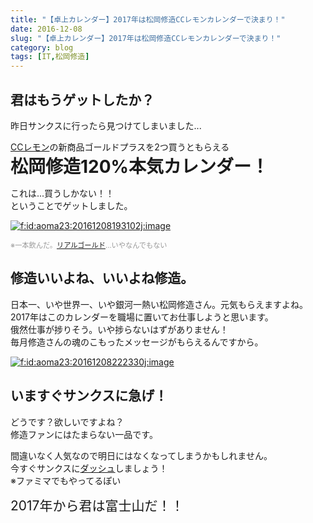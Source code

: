 ```yaml
---
title: "【卓上カレンダー】2017年は松岡修造CCレモンカレンダーで決まり！"
date: 2016-12-08
slug: "【卓上カレンダー】2017年は松岡修造CCレモンカレンダーで決まり！"
category: blog
tags: [IT,松岡修造]
---
```

<h2>君はもうゲットしたか？</h2>

<p>昨日サンクスに行ったら見つけてしまいました...</p>

<p><a class="keyword" href="http://d.hatena.ne.jp/keyword/CC%A5%EC%A5%E2%A5%F3">CCレモン</a>の新商品ゴールドプラスを2つ買うともらえる<br/>
<strong><span style="font-size: 200%;">松岡修造120%本気カレンダー！</span></strong></p>

<p>これは...買うしかない！！<br/>
ということでゲットしました。</p>

<p><span itemscope itemtype="http://schema.org/Photograph"><a href="http://f.hatena.ne.jp/aoma23/20161208193102" class="hatena-fotolife" itemprop="url"><img src="https://cdn-ak.f.st-hatena.com/images/fotolife/n/naoqoo23/20161208/20161208193102.jpg" alt="f:id:aoma23:20161208193102j:image" title="f:id:aoma23:20161208193102j:image" class="hatena-fotolife" itemprop="image"></a></span></p>

<p><span style="font-size: 80%;"><span style="color: rgba(153, 153, 153, 1);">※一本飲んだ。<a class="keyword" href="http://d.hatena.ne.jp/keyword/%A5%EA%A5%A2%A5%EB%A5%B4%A1%BC%A5%EB%A5%C9">リアルゴールド</a>...いやなんでもない</span></span></p>

<h2>修造いいよね、いいよね修造。</h2>

<p>日本一、いや世界一、いや銀河一熱い松岡修造さん。元気もらえますよね。<br/>
2017年はこのカレンダーを職場に置いてお仕事しようと思います。<br/>
俄然仕事が捗りそう。いや捗らないはずがありません！<br/>
毎月修造さんの魂のこもったメッセージがもらえるんですから。</p>

<p><span itemscope itemtype="http://schema.org/Photograph"><a href="http://f.hatena.ne.jp/aoma23/20161208222330" class="hatena-fotolife" itemprop="url"><img src="https://cdn-ak.f.st-hatena.com/images/fotolife/n/naoqoo23/20161208/20161208222330.jpg" alt="f:id:aoma23:20161208222330j:image" title="f:id:aoma23:20161208222330j:image" class="hatena-fotolife" itemprop="image"></a></span></p>

<h2>いますぐサンクスに急げ！</h2>

<p>どうです？欲しいですよね？<br/>
修造ファンにはたまらない一品です。</p>

<p>間違いなく人気なので明日にはなくなってしまうかもしれません。<br/>
今すぐサンクスに<a class="keyword" href="http://d.hatena.ne.jp/keyword/%A5%C0%A5%C3%A5%B7%A5%E5">ダッシュ</a>しましょう！ <br/>
※ファミマでもやってるぽい</p>

<p><span style="font-size: 150%;">2017年から君は富士山だ！！</span></p>
